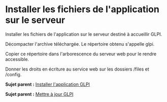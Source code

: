 Installer les fichiers de l'application sur le serveur
======================================================

Installer les fichiers de l'application sur le serveur destiné à
accueillir GLPI.

Décompacter l'archive téléchargée. Le répertoire obtenu s'appelle glpi.

Copier ce répertoire dans l'arborescence du serveur web pour le rendre
accessible.

Donner les droits en écriture au service web sur les dossiers /files et
/config.

**Sujet parent :** [Installer l'application
GLPI](../glpi/install.html "Installation de GLPI")

**Sujet parent :** [Mettre à jour
GLPI](../glpi/admin_upgrade.html "Il est nécessaire de mettre à jour régulièrement GLPI pour bénéficier des correctifs de sécurité et des nouvelles fonctionnalités.")
